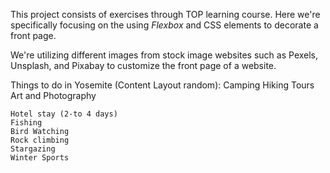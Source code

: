 This project consists of exercises through TOP learning course. Here we're specifically focusing on the using *Flexbox* and CSS elements to decorate a front page.

We're utilizing different images from stock image websites such as Pexels, Unsplash, and Pixabay to customize the front page of a website.

Things to do in Yosemite (Content Layout random):
    Camping 
    Hiking
    Tours
    Art and Photography

    Hotel stay (2-to 4 days)
    Fishing
    Bird Watching
    Rock climbing
    Stargazing
    Winter Sports
